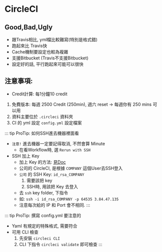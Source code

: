 # CircleCI 

## Good,Bad,Ugly

* 跟Travis相比, yml檔比較難寫(特別是格式錯)
* 跑起來比 Travis快
* Cache機制要設定也較為複雜
* 支援Bitbucket (Travis不支援Bitbucket)
* 設定好的話, 平行跑起來可能可以很快

## 注意事項: 

* Credit計算: 每1分鐘10 credit

1. 免費版本: 每週 2500 Credit (250min), 週六 reset -> 每週你有 250 mins 可以用
2. 資料主要位於 `.circleci` 資料夾
3. CI 的 yml 設定 `config.yml` 設定檔案


::: tip ProTip: 如何SSH進去機器裡面看

* `注意!` 進去機器一定要記得取消, 不然會算 Minute
    * 在看Workflow時, 選 `Rerun with SSH`
* SSH 加上 Key
    * 加上 Key 的方法: [見Doc](https://circleci.com/docs/2.0/ssh-access-jobs/)
    * 公司的 CircleCI, 是根據 `COMPANY` 這個User去SSH登入
    * `公司` 的 SSH Key: `id_rsa_COMPANY`
        1. 需要該把 key
        2. SSH時, 用該把 Key 去登入
    * 去 `ssh` key folder, 下指令 
    * 如: `ssh -i id_rsa_COMPANY -p 64535 3.84.47.135`
    * 注意每次給的 IP 和 Port 會不相同.
:::

::: tip ProTip: 撰寫 config.yml 要注意的

* Yaml 有規定的特殊格式, 需要符合
* 可用 CLI 檢查
    1. 先安裝 `circleci CLI`
    2. CLI 下指令 `circleci validate` 即可檢查
:::
